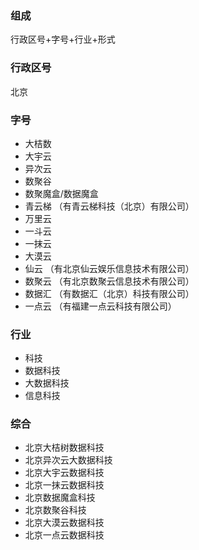 
###	组成
行政区号+字号+行业+形式

###	行政区号
北京

###	字号
- 大桔数
- 大宇云
- 异次云
- 数聚谷
- 数聚魔盒/数据魔盒
- 青云梯			（有青云梯科技（北京）有限公司）
- 万里云
- 一斗云
- 一抹云
- 大漠云
- 仙云				（有北京仙云娱乐信息技术有限公司）
- 数聚云			（有北京数聚云信息技术有限公司）
- 数据汇			（有数据汇（北京）科技有限公司）
- 一点云			（有福建一点云科技有限公司）

###	行业
- 科技
- 数据科技
- 大数据科技
- 信息科技


###	综合
- 北京大桔树数据科技
- 北京异次云大数据科技
- 北京大宇云数据科技
- 北京一抹云数据科技
- 北京数据魔盒科技
- 北京数聚谷科技
- 北京大漠云数据科技
- 北京一点云数据科技



